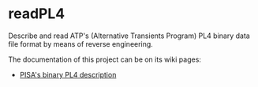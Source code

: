 # readPL4
Describe and read ATP's (Alternative Transients Program) PL4 binary data file format by means of reverse engineering.

The documentation of this project can be on its wiki pages:
* [PISA's binary PL4 description](https://github.com/ldemattos/readPL4/wiki/PISA's-PL4-Format)
